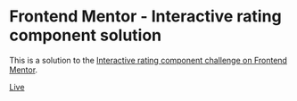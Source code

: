 # Frontend Mentor - Interactive rating component solution

This is a solution to the [Interactive rating component challenge on Frontend Mentor](https://www.frontendmentor.io/challenges/interactive-rating-component-koxpeBUmI). 

[Live](https://dustnvan.github.io/interactive-rating-component-frontendmentor/)
